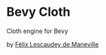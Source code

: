 <!-- cargo-sync-readme start -->

# Bevy Cloth

Cloth engine for Bevy

by [Félix Lescaudey de Maneville](https://linktree.com/ManevilleF)

<!-- cargo-sync-readme end -->
